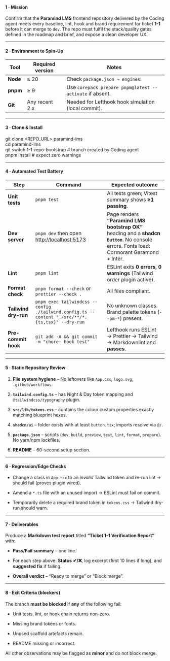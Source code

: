 #### **1 · Mission**

Confirm that the **Paramind LMS** frontend repository delivered by the Coding agent meets every baseline, lint, hook and brand requirement for ticket **1-1** before it can merge to `dev`. The repo must fulfil the stack/quality gates defined in the roadmap and brief, and expose a clean developer UX.

---

#### **2 · Environment to Spin-Up**

| Tool     | Required version | Notes                                                    |
| -------- | ---------------- | -------------------------------------------------------- |
| **Node** | ≥ 20             | Check `package.json → engines`.                          |
| **pnpm** | ≥ 9              | Use `corepack prepare pnpm@latest --activate` if absent. |
| **Git**  | Any recent 2.x   | Needed for Lefthook hook simulation (local commit).      |

---

#### **3 · Clone & Install**

git clone \<REPO_URL\> paramind-lms  
cd paramind-lms  
git switch 1-1-repo-bootstrap \# branch created by Coding agent  
pnpm install \# expect zero warnings

---

#### **4 · Automated Test Battery**

| Step                 | Command                                                                                         | Expected outcome                                                                                                                            |
| -------------------- | ----------------------------------------------------------------------------------------------- | ------------------------------------------------------------------------------------------------------------------------------------------- |
| **Unit tests**       | `pnpm test`                                                                                     | All tests green; Vitest summary shows **≥1 passing**.                                                                                       |
| **Dev server**       | `pnpm dev` then open [http://localhost:5173](http://localhost:5173/)                            | Page renders **“Paramind LMS bootstrap OK”** heading and a **shadcn `Button`**. No console errors. Fonts load: Cormorant Garamond \+ Inter. |
| **Lint**             | `pnpm lint`                                                                                     | ESLint exits **0 errors, 0 warnings** (Tailwind order plugin active).                                                                       |
| **Format check**     | `pnpm format --check` or `prettier --check .`                                                   | All files compliant.                                                                                                                        |
| **Tailwind dry-run** | `pnpm exec tailwindcss --config ./tailwind.config.ts --content "./src/**/*.{ts,tsx}" --dry-run` | No unknown classes. Brand palette tokens (`--pm-*`) present.                                                                                |
| **Pre-commit hook**  | `git add -A && git commit -m "chore: hook test"`                                                | Lefthook runs ESLint → Prettier → Tailwind → Markdownlint and **passes**.                                                                   |

---

#### **5 · Static Repository Review**

1. **File system hygiene** – No leftovers like `App.css`, `logo.svg`, `.github/workflows`.

2. **`tailwind.config.ts`** – has Night & Day token mapping and `@tailwindcss/typography` plugin.

3. **`src/lib/tokens.css`** – contains the colour custom properties exactly matching blueprint hexes.

4. **`shadcn/ui`** – folder exists with at least `button.tsx`; imports resolve via `@/`.

5. **`package.json`** – scripts (`dev`, `build`, `preview`, `test`, `lint`, `format`, `prepare`). No yarn/npm lockfiles.

6. **README** – 60-second setup section.

---

#### **6 · Regression/Edge Checks**

- Change a class in `App.tsx` to an _invalid_ Tailwind token and re-run lint → should fail (proves plugin wired).

- Amend a `*.ts` file with an unused import → ESLint must fail on commit.

- Temporarily delete a required brand token in `tokens.css` → Tailwind dry-run should warn.

---

#### **7 · Deliverables**

Produce a **Markdown test report** titled **“Ticket 1-1 Verification Report”** with:

- **Pass/Fail summary** – one line.

- For each step above: **Status ✔/❌**, log excerpt (first 10 lines if long), and **suggested fix** if failing.

- **Overall verdict** – “Ready to merge” or “Block merge”.

---

#### **8 · Exit Criteria (blockers)**

The branch **must be blocked** if **any** of the following fail:

- Unit tests, lint, or hook chain returns non-zero.

- Missing brand tokens or fonts.

- Unused scaffold artefacts remain.

- README missing or incorrect.

All other observations may be flagged as **minor** and do not block merge.
